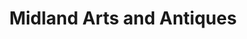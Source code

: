 ---
title: "Midland Arts and Antiques"
url: /indianapolis/midland-arts-and-antiques/
shop: antiques
---